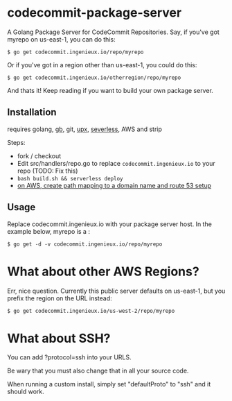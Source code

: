 # codecommit-package-server

A Golang Package Server for CodeCommit Repositories. Say, if you've got myrepo on us-east-1, you can do this:

```
$ go get codecommit.ingenieux.io/repo/myrepo
```

Or if you've got in a region other than us-east-1, you could do this:

```
$ go get codecommit.ingenieux.io/otherregion/repo/myrepo
```

And thats it! Keep reading if you want to build your own package server.

## Installation

requires golang, [gb](https://github.com/constabulary/gb), git, [upx](http://www.upx.org/), [severless](https://serverless.com), AWS and strip

Steps:

  * fork / checkout
  * Edit src/handlers/repo.go to replace ```codecommit.ingenieux.io``` to your repo (TODO: Fix this)
  * ```bash build.sh && serverless deploy```
  * [on AWS, create path mapping to a domain name and route 53 setup](https://docs.aws.amazon.com/apigateway/latest/developerguide/how-to-edge-optimized-custom-domain-name.html)

## Usage

Replace codecommit.ingenieux.io with your package server host. In the example below, myrepo is a :

```
$ go get -d -v codecommit.ingenieux.io/repo/myrepo
```

# What about other AWS Regions?

Err, nice question. Currently this public server defaults on us-east-1, but you prefix the region on the URL instead:

```
$ go get codecommit.ingenieux.io/us-west-2/repo/myrepo
```

# What about SSH?

You can add ?protocol=ssh into your URLS. 

Be wary that you must also change that in all your source code. 

When running a custom install, simply set "defaultProto" to "ssh" and it should work.
